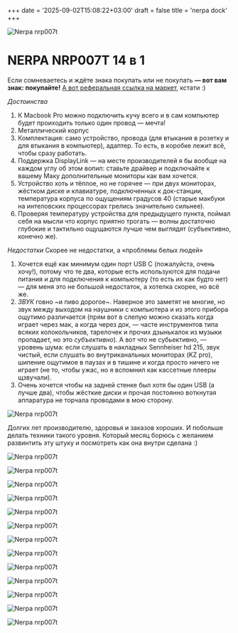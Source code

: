 +++
date = '2025-09-02T15:08:22+03:00'
draft = false
title = 'nerpa dock'
+++

![Nerpa nrp007t](/images/03-nerpa/nerpa-dock-nrp-007t-8.jpeg)

NERPA NRP007T 14 в 1
===



Если сомневаетесь и ждёте знака покупать или не покупать **— вот вам знак: покупайте!**
[А вот реферальная ссылка на маркет](https://market.yandex.ru/cc/7YFX3V), кстати :)

*Достоинства*
1) К Macbook Pro можно подключить кучу всего и в сам компьютер будет проиходить только один провод — мечта!
2) Металлический корпус
3) Комплектация: само устройство, провода (для втыкания в розетку и для втыкания в компьютер), адаптер. То есть, в коробке лежит всё, чтобы сразу работать.
4) Поддержка DisplayLink — на месте производителей я бы вообще на каждом углу об этом вопил: ставьте драйвер и подключайте к вашему Маку дополнительные мониторы как вам хочется.
5) Устройство хоть и тёплое, но не горячее — при двух мониторах, жёстком диске и клавиатуре, подключенных к док-станции, температура корпуса по ощущениям градусов 40 (старые макбуки на интеловских процессорах грелись значительно сильнее).
6) Проверяя температуру устройства для предыдущего пункта, поймал себя на мысли  что корпус приятно трогать — волны достаточно глубокие и тактильно ощущаются лучше чем выглядят (субъективно, конечно же).

*Недостатки*
Скорее не недостатки, а «проблемы белых людей»
1. Хочется ещё как минимум один порт USB C (пожалуйста, очень хочу!), потому что те два, которые есть используются для подачи питания и для подключения к компьютеру (то есть их как будто нет) — для меня это не большой недостаток, а хотелка скорее, но всё же.
2. *ЗВУК* говно ~и пиво дорогое~. Наверное это заметят не многие, но звук между выходом на наушники с компьютера и из этого прибора ощутимо различается (прям вот в слепую можно сказать когда играет через мак, а когда через док, — частe инструментов типа всяких колокольчиков, тарелочек и прочих дзынькалок из музыки пропадает, но это _субъективно_). А вот что не субьективно, — уровень шума: если слушать в накладных Sennheiser hd 215, звук чистый, если слушать во внутриканальных мониторах (KZ pro), шипение ощутимое в паузах и в тишине и когда просто ничего не играет (не то, чтобы ужас, но я вспомнил как кассетные плееры щзвучали).
3. Очень хочется чтобы на задней стенке был хотя бы один USB (а лучше два), чтобы жёсткие диски и прочая постоянно воткнутая аппаратура не торчала проводами в мою сторону.

![Nerpa nrp007t](/images/03-nerpa/nerpa-dock-nrp-007t-8.jpeg)

Долгих лет производителю, здоровья и заказов хороших. И побольше делать техники такого уровня.
Который месяц борюсь с желанием развинтить эту штуку и посмотреть как она внутри сделана :)




![Nerpa nrp007t](/images/03-nerpa/nerpa-dock-nrp-007t-1.jpeg)

![Nerpa nrp007t](/images/03-nerpa/nerpa-dock-nrp-007t-2.jpeg)

![Nerpa nrp007t](/images/03-nerpa/nerpa-dock-nrp-007t-3.jpeg)

![Nerpa nrp007t](/images/03-nerpa/nerpa-dock-nrp-007t-4.jpeg)

![Nerpa nrp007t](/images/03-nerpa/nerpa-dock-nrp-007t-5.jpeg)

![Nerpa nrp007t](/images/03-nerpa/nerpa-dock-nrp-007t-6.jpeg)

![Nerpa nrp007t](/images/03-nerpa/nerpa-dock-nrp-007t-7.jpeg)

![Nerpa nrp007t](/images/03-nerpa/nerpa-dock-nrp-007t-8.jpeg)

![Nerpa nrp007t](/images/03-nerpa/nerpa-dock-nrp-007t-9.jpeg)

![Nerpa nrp007t](/images/03-nerpa/nerpa-dock-nrp-007t-10.jpeg)

![Nerpa nrp007t](/images/03-nerpa/nerpa-dock-nrp-007t-11.jpeg)

![Nerpa nrp007t](/images/03-nerpa/nerpa-dock-nrp-007t-12.jpeg)

![Nerpa nrp007t](/images/03-nerpa/in-work.jpg)
